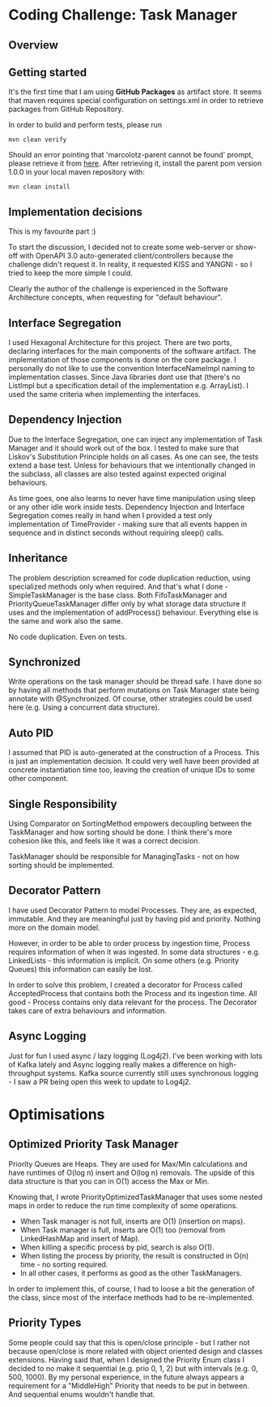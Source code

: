 # Coding Challenge: Task Manager

## Overview

## Getting started
It's the first time that I am using <b>GitHub Packages</b> as artifact store.
It seems that maven requires special configuration on settings.xml in order to retrieve packages from GitHub Repository.

In order to build and perform tests, please run

```shell
mvn clean verify
```

Should an error pointing that 'marcolotz-parent cannot be found' prompt, please retrieve it from [here](https://github.com/marcolotz/parent).
After retrieving it,  install the parent pom version 1.0.0 in your local maven repository with:

```shell
mvn clean install
```

## Implementation decisions

This is my favourite part :)

To start the discussion, I decided not to create some web-server or show-off with OpenAPI 3.0 auto-generated client/controllers because the challenge didn't request it.
In reality, it requested KISS and YANGNI - so I tried to keep the more simple I could.

Clearly the author of the challenge is experienced in the Software Architecture concepts, when requesting for "default behaviour".

## Interface Segregation
I used Hexagonal Architecture for this project.
There are two ports, declaring interfaces for the main components of the software artifact.
The implementation of those components is done on the core package.
I personally do not like to use the convention InterfaceNameImpl naming to implementation classes.
Since Java libraries dont use that (there's no ListImpl but a specification detail of the implementation e.g. ArrayList).
I used the same criteria when implementing the interfaces.

## Dependency Injection
Due to the Interface Segregation, one can inject any implementation of Task Manager and it should work out of the box.
I tested to make sure that Liskov's Substitution Principle holds on all cases.
As one can see, the tests extend a base test.
Unless for behaviours that we intentionally changed in the subclass, all classes are also tested against expected original behaviours.

As time goes, one also learns to never have time manipulation using sleep or any other idle work inside tests.
Dependency Injection and Interface Segregation comes really in hand when I provided a test only implementation of TimeProvider - making sure that all events happen in sequence and in distinct seconds without requiring sleep() calls.

## Inheritance
The problem description screamed for code duplication reduction, using specialized methods only when required.
And that's what I done - SimpleTaskManager is the base class.
Both FifoTaskManager and PriorityQueueTaskManager differ only by what storage data structure it uses and the implementation of addProcess() behaviour.
Everything else is the same and work also the same.

No code duplication.
Even on tests.

## Synchronized

Write operations on the task manager should be thread safe.
I have done so by having all methods that perform mutations on Task Manager state being annotate with @Synchronized.
Of course, other strategies could be used here (e.g. Using a concurrent data structure).

## Auto PID
I assumed that PID is auto-generated at the construction of a Process.
This is just an implementation decision.
It could very well have been provided at concrete instantiation time too, leaving the creation of unique IDs to some other component.

## Single Responsibility
Using Comparator on SortingMethod empowers decoupling between the TaskManager and how sorting should be done.
I think there's more cohesion like this, and feels like it was a correct decision.

TaskManager should be responsible for ManagingTasks - not on how sorting should be implemented.

## Decorator Pattern
I have used Decorator Pattern to model Processes.
They are, as expected, immutable. And they are meaningful just by having pid and priority.
Nothing more on the domain model.

However, in order to be able to order process by ingestion time, Process requires information of when it was ingested.
In some data structures - e.g. LinkedLists - this information is implicit.
On some others (e.g. Priority Queues) this information can easily be lost.

In order to solve this problem, I created a decorator for Process called AcceptedProcess that contains both the Process and its ingestion time.
All good - Process contains only data relevant for the process. The Decorator takes care of extra behaviours and information.

## Async Logging
Just for fun I used async / lazy logging (Log4j2).
I've been working with lots of Kafka lately and Async logging really makes a difference on high-throughput systems.
Kafka source currently still uses synchronous logging - I saw a PR being open this week to update to Log4j2.

# Optimisations

## Optimized Priority Task Manager
Priority Queues are Heaps.
They are used for Max/Min calculations and have runtimes of O(log n) insert and O(log n) removals.
The upside of this data structure is that you can in O(1) access the Max or Min.

Knowing that, I wrote PriorityOptimizedTaskManager that uses some nested maps in order to reduce the run time complexity of some operations.

- When Task manager is not full, inserts are O(1) (insertion on maps).
- When Task manager is full, inserts are O(1) too (removal from LinkedHashMap and insert of Map).
- When killing a specific process by pid, search is also O(1).
- When listing the process by priority, the result is constructed in O(n) time - no sorting required.
- In all other cases, it performs as good as the other TaskManagers.

In order to implement this, of course, I had to loose a bit the generation of the class, since most of the interface methods had to be re-implemented.

## Priority Types
Some people could say that this is open/close principle - but I rather not because open/close is more related with object oriented design and classes extensions.
Having said that, when I designed the Priority Enum class I decided to no make it sequential (e.g. prio 0, 1, 2) but with intervals (e.g. 0, 500, 1000).
By my personal experience, in the future always appears a requirement for a "MiddleHigh" Priority that needs to be put in between.
And sequential enums wouldn't handle that.